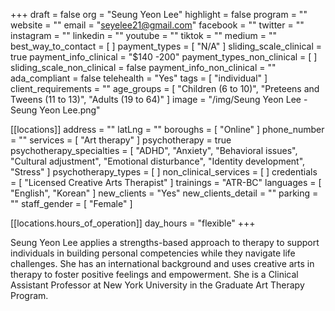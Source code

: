 +++
draft = false
org = "Seung Yeon Lee"
highlight = false
program = ""
website = ""
email = "seyelee21@gmail.com"
facebook = ""
twitter = ""
instagram = ""
linkedin = ""
youtube = ""
tiktok = ""
medium = ""
best_way_to_contact = [ ]
payment_types = [ "N/A" ]
sliding_scale_clinical = true
payment_info_clinical = "$140 -200"
payment_types_non_clinical = [ ]
sliding_scale_non_clinical = false
payment_info_non_clinical = ""
ada_compliant = false
telehealth = "Yes"
tags = [ "individual" ]
client_requirements = ""
age_groups = [
  "Children (6 to 10)",
  "Preteens and Tweens (11 to 13)",
  "Adults (19 to 64)"
]
image = "/img/Seung Yeon Lee - Seung Yeon Lee.png"

[[locations]]
address = ""
latLng = ""
boroughs = [ "Online" ]
phone_number = ""
services = [ "Art therapy" ]
psychotherapy = true
psychotherapy_specialties = [
  "ADHD",
  "Anxiety",
  "Behavioral issues",
  "Cultural adjustment",
  "Emotional disturbance",
  "Identity development",
  "Stress"
]
psychotherapy_types = [ ]
non_clinical_services = [ ]
credentials = [ "Licensed Creative Arts Therapist" ]
trainings = "ATR-BC"
languages = [ "English", "Korean" ]
new_clients = "Yes"
new_clients_detail = ""
parking = ""
staff_gender = [ "Female" ]

  [[locations.hours_of_operation]]
  day_hours = "flexible"
+++

Seung Yeon Lee applies a strengths-based approach to therapy to support individuals in building personal competencies while they navigate life challenges. She has an international background and uses creative arts in therapy to foster positive feelings and empowerment. She is a Clinical Assistant Professor at New York University in the Graduate Art Therapy Program.

